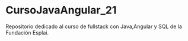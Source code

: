 # CursoJavaAngular_21
Repositorio dedicado al curso de fullstack con Java,Angular y SQL de la Fundación Esplai.
